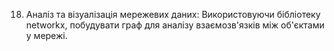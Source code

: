 18. Аналіз та візуалізація мережевих даних: Використовуючи бібліотеку networkx, побудувати граф для аналізу взаємозв'язків між об'єктами у мережі.